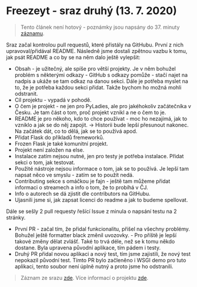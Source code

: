 # Freezeyt - sraz druhý (13. 7. 2020)

> Tento článek není hotový - poznámky jsou napsány do 37. minuty [záznamu](https://youtu.be/xmtqV7PfbD4?t=2219).

Sraz začal kontrolou pull requestů, které přistály na GitHubu.
První z nich upravoval/přidával README. Následně jsme dostali zpětnou vazbu k tomu, jak psát README a co by se na něm dalo ještě vylepšit:
* Obsah - je užitečný, ale spíše pro větší projekty. Je v něm bohužel problém s některými odkazy - GitHub s odkazy pomůže - stačí najet na nadpis a ukáže se tam odkaz na danou sekci. Dále je potřeba myslet na to, že je potřeba každou sekci přidat. Takže bychom ho možná mohli odstranit.
* Cíl projektu - vypadá v pohodě.
* O čem je projekt - ne jen pro PyLadies, ale pro jakéhokoliv začátečníka v Česku. Je tam část o tom, proč projekt vznikl a ne o čem to je.
* README je pro někoho, kdo to chce používat - moc ho nezajímá, jak to vzniklo a jak se do něj zapojit. -> Historii bude lepší přesunout nakonec. Na začátek dát, co to dělá, jak se to používá apod.
* Přidat Flask do příkladů fremeworků.
* Frozen Flask je také komunitní projekt.
* Projekt není založen na else.
* Instalace zatím nejsou nutné, jen pro testy je potřeba instalace. Přidat sekci o tom, jak testovat.
* Použité nástroje nejsou informace o tom, jak se to používá. Je lepší tam napsat něco ve smyslu - zatím se to použít nedá.
* Contributing sekce s omáčkou je fajn - ještě tam můžeme přidat informaci o streamech a info o tom, že to probíhá v ČJ.
* Info o autorech se dá zjistit dle contributors na GitHubu.
* Ujasnili jsme si, jak zapsat licenci do readme a jak to budeme spellovat.

Dále se sešly 2 pull requesty řešící Issue z minula o napsání testu na 2 stránky.
* První PR - začal tím, že přidal funkcionalitu, přišel na všechny problémy. Bohužel ještě formatter black změnil uvozovky. - Pro příště je lepší takové změny dělat zvlášť. Také to trvá déle, než se k tomu někdo dostane. Byla upravena původní aplikace, tím pádem i testy.
* Druhý PR přidal novou aplikaci a nový test, tím jsme zajistili, že nový test nepokazil původní test. Tímto PR bylo začleněno i WSGI demo pro tuto aplikaci, tento soubor není úplně nutný a proto jsme ho odstranili.

> Záznam ze srazu [zde](https://youtu.be/xmtqV7PfbD4).
> Více informací o projektu [zde](https://tinyurl.com/freezeyt).
